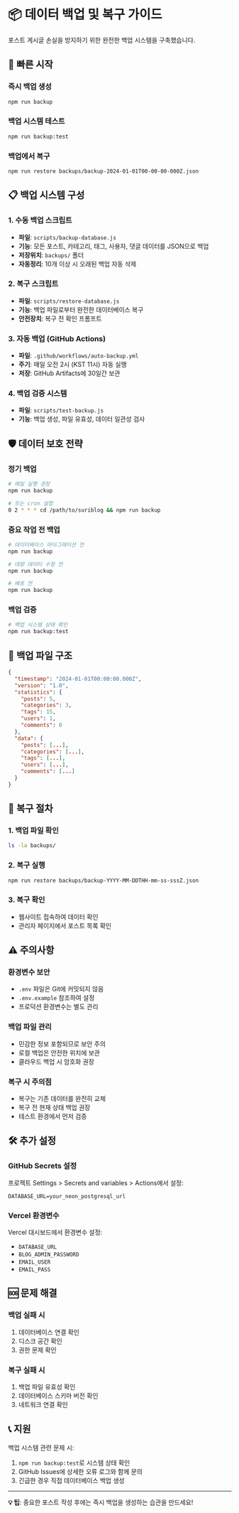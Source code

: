 # 📦 데이터 백업 및 복구 가이드

포스트 게시글 손실을 방지하기 위한 완전한 백업 시스템을 구축했습니다.

## 🚀 빠른 시작

### 즉시 백업 생성
```bash
npm run backup
```

### 백업 시스템 테스트
```bash
npm run backup:test
```

### 백업에서 복구
```bash
npm run restore backups/backup-2024-01-01T00-00-00-000Z.json
```

## 📋 백업 시스템 구성

### 1. 수동 백업 스크립트
- **파일**: `scripts/backup-database.js`
- **기능**: 모든 포스트, 카테고리, 태그, 사용자, 댓글 데이터를 JSON으로 백업
- **저장위치**: `backups/` 폴더
- **자동정리**: 10개 이상 시 오래된 백업 자동 삭제

### 2. 복구 스크립트
- **파일**: `scripts/restore-database.js`
- **기능**: 백업 파일로부터 완전한 데이터베이스 복구
- **안전장치**: 복구 전 확인 프롬프트

### 3. 자동 백업 (GitHub Actions)
- **파일**: `.github/workflows/auto-backup.yml`
- **주기**: 매일 오전 2시 (KST 11시) 자동 실행
- **저장**: GitHub Artifacts에 30일간 보관

### 4. 백업 검증 시스템
- **파일**: `scripts/test-backup.js`
- **기능**: 백업 생성, 파일 유효성, 데이터 일관성 검사

## 🛡️ 데이터 보호 전략

### 정기 백업
```bash
# 매일 실행 권장
npm run backup

# 또는 cron 설정
0 2 * * * cd /path/to/suriblog && npm run backup
```

### 중요 작업 전 백업
```bash
# 데이터베이스 마이그레이션 전
npm run backup

# 대량 데이터 수정 전
npm run backup

# 배포 전
npm run backup
```

### 백업 검증
```bash
# 백업 시스템 상태 확인
npm run backup:test
```

## 📁 백업 파일 구조

```json
{
  "timestamp": "2024-01-01T00:00:00.000Z",
  "version": "1.0",
  "statistics": {
    "posts": 5,
    "categories": 3,
    "tags": 15,
    "users": 1,
    "comments": 0
  },
  "data": {
    "posts": [...],
    "categories": [...],
    "tags": [...],
    "users": [...],
    "comments": [...]
  }
}
```

## 🔄 복구 절차

### 1. 백업 파일 확인
```bash
ls -la backups/
```

### 2. 복구 실행
```bash
npm run restore backups/backup-YYYY-MM-DDTHH-mm-ss-sssZ.json
```

### 3. 복구 확인
- 웹사이트 접속하여 데이터 확인
- 관리자 페이지에서 포스트 목록 확인

## ⚠️ 주의사항

### 환경변수 보안
- `.env` 파일은 Git에 커밋되지 않음
- `.env.example` 참조하여 설정
- 프로덕션 환경변수는 별도 관리

### 백업 파일 관리
- 민감한 정보 포함되므로 보안 주의
- 로컬 백업은 안전한 위치에 보관
- 클라우드 백업 시 암호화 권장

### 복구 시 주의점
- 복구는 기존 데이터를 완전히 교체
- 복구 전 현재 상태 백업 권장
- 테스트 환경에서 먼저 검증

## 🛠️ 추가 설정

### GitHub Secrets 설정
프로젝트 Settings > Secrets and variables > Actions에서 설정:
```
DATABASE_URL=your_neon_postgresql_url
```

### Vercel 환경변수
Vercel 대시보드에서 환경변수 설정:
- `DATABASE_URL`
- `BLOG_ADMIN_PASSWORD`
- `EMAIL_USER`
- `EMAIL_PASS`

## 🆘 문제 해결

### 백업 실패 시
1. 데이터베이스 연결 확인
2. 디스크 공간 확인
3. 권한 문제 확인

### 복구 실패 시
1. 백업 파일 유효성 확인
2. 데이터베이스 스키마 버전 확인
3. 네트워크 연결 확인

## 📞 지원

백업 시스템 관련 문제 시:
1. `npm run backup:test`로 시스템 상태 확인
2. GitHub Issues에 상세한 오류 로그와 함께 문의
3. 긴급한 경우 직접 데이터베이스 백업 생성

---

**💡 팁**: 중요한 포스트 작성 후에는 즉시 백업을 생성하는 습관을 만드세요!